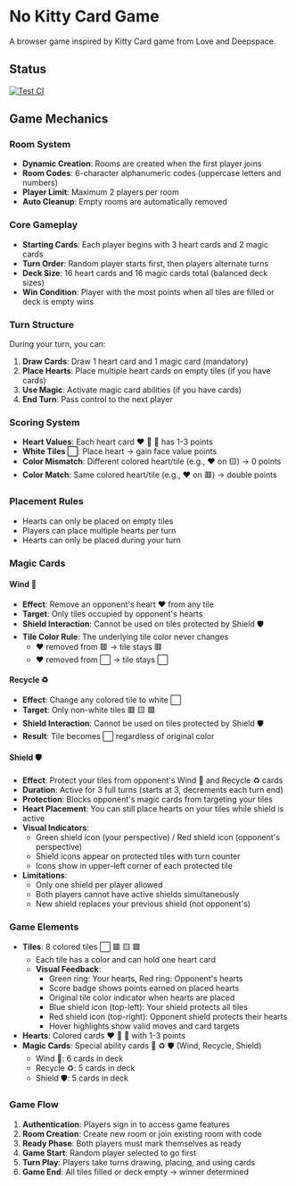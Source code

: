 # No Kitty Card Game

A browser game inspired by Kitty Card game from Love and Deepspace.

## Status

[![Test CI](https://github.com/sakan811/no-kitty-cards-game/actions/workflows/ci.yml/badge.svg)](https://github.com/sakan811/no-kitty-cards-game/actions/workflows/ci.yml)

## Game Mechanics

### Room System

- **Dynamic Creation**: Rooms are created when the first player joins
- **Room Codes**: 6-character alphanumeric codes (uppercase letters and numbers)
- **Player Limit**: Maximum 2 players per room
- **Auto Cleanup**: Empty rooms are automatically removed

### Core Gameplay

- **Starting Cards**: Each player begins with 3 heart cards and 2 magic cards
- **Turn Order**: Random player starts first, then players alternate turns
- **Deck Size**: 16 heart cards and 16 magic cards total (balanced deck sizes)
- **Win Condition**: Player with the most points when all tiles are filled or deck is empty wins

### Turn Structure

During your turn, you can:

1. **Draw Cards**: Draw 1 heart card and 1 magic card (mandatory)
2. **Place Hearts**: Place multiple heart cards on empty tiles (if you have cards)
3. **Use Magic**: Activate magic card abilities (if you have cards)
4. **End Turn**: Pass control to the next player

### Scoring System

- **Heart Values**: Each heart card ❤️ 💛 💚 has 1-3 points
- **White Tiles ⬜**: Place heart → gain face value points
- **Color Mismatch**: Different colored heart/tile (e.g., ❤️ on 🟨) → 0 points
- **Color Match**: Same colored heart/tile (e.g., ❤️ on 🟥) → double points

### Placement Rules

- Hearts can only be placed on empty tiles
- Players can place multiple hearts per turn
- Hearts can only be placed during your turn

### Magic Cards

#### Wind 💨

- **Effect**: Remove an opponent's heart ❤️ from any tile
- **Target**: Only tiles occupied by opponent's hearts
- **Shield Interaction**: Cannot be used on tiles protected by Shield 🛡️
- **Tile Color Rule**: The underlying tile color never changes
  - ❤️ removed from 🟥 → tile stays 🟥
  - ❤️ removed from ⬜ → tile stays ⬜

#### Recycle ♻️

- **Effect**: Change any colored tile to white ⬜
- **Target**: Only non-white tiles 🟥 🟨 🟩
- **Shield Interaction**: Cannot be used on tiles protected by Shield 🛡️
- **Result**: Tile becomes ⬜ regardless of original color

#### Shield 🛡️

- **Effect**: Protect your tiles from opponent's Wind 💨 and Recycle ♻️ cards
- **Duration**: Active for 3 full turns (starts at 3, decrements each turn end)
- **Protection**: Blocks opponent's magic cards from targeting your tiles
- **Heart Placement**: You can still place hearts on your tiles while shield is active
- **Visual Indicators**:
  - Green shield icon (your perspective) / Red shield icon (opponent's perspective)
  - Shield icons appear on protected tiles with turn counter
  - Icons show in upper-left corner of each protected tile
- **Limitations**:
  - Only one shield per player allowed
  - Both players cannot have active shields simultaneously
  - New shield replaces your previous shield (not opponent's)

### Game Elements

- **Tiles**: 8 colored tiles ⬜ 🟥 🟨 🟩
  - Each tile has a color and can hold one heart card
  - **Visual Feedback**:
    - Green ring: Your hearts, Red ring: Opponent's hearts
    - Score badge shows points earned on placed hearts
    - Original tile color indicator when hearts are placed
    - Blue shield icon (top-left): Your shield protects all tiles
    - Red shield icon (top-right): Opponent shield protects their hearts
    - Hover highlights show valid moves and card targets
- **Hearts**: Colored cards ❤️ 💛 💚 with 1-3 points
- **Magic Cards**: Special ability cards 💨 ♻️ 🛡️ (Wind, Recycle, Shield)
  - Wind 💨: 6 cards in deck
  - Recycle ♻️: 5 cards in deck
  - Shield 🛡️: 5 cards in deck

### Game Flow

1. **Authentication**: Players sign in to access game features
2. **Room Creation**: Create new room or join existing room with code
3. **Ready Phase**: Both players must mark themselves as ready
4. **Game Start**: Random player selected to go first
5. **Turn Play**: Players take turns drawing, placing, and using cards
6. **Game End**: All tiles filled or deck empty → winner determined
